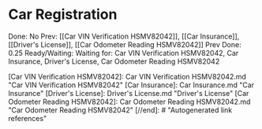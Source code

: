 # Car Registration

Done: No
Prev: [[Car VIN Verification HSMV82042]], [[Car Insurance]], [[Driver's License]], [[Car Odometer Reading HSMV82042]]
Prev Done: 0.25
Ready/Waiting: Waiting for: Car VIN Verification HSMV82042, Car Insurance, Driver's License, Car Odometer Reading  HSMV82042

[//begin]: # "Autogenerated link references for markdown compatibility"
[Car VIN Verification HSMV82042]: Car VIN Verification HSMV82042.md "Car VIN Verification HSMV82042"
[Car Insurance]: Car Insurance.md "Car Insurance"
[Driver's License]: Driver's License.md "Driver's License"
[Car Odometer Reading HSMV82042]: Car Odometer Reading HSMV82042.md "Car Odometer Reading  HSMV82042"
[//end]: # "Autogenerated link references"